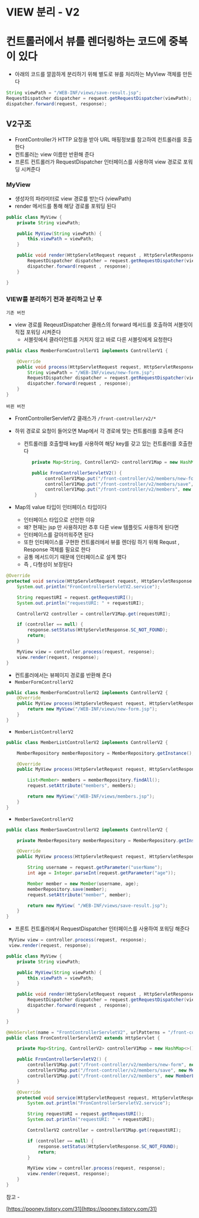 # VIEW 분리 - V2

# 컨트롤러에서 뷰를 렌더링하는  코드에 중복이 있다

- 아래의 코드를 깔끔하게 분리하기 위해 별도로 뷰를 처리하는 MyView 객체를 만든다

```java
String viewPath = "/WEB-INF/views/save-result.jsp";
RequestDispatcher dispatcher = request.getRequestDispatcher(viewPath);
dispatcher.forward(request, response);
```

## V2구조

- FrontController가 HTTP 요청을 받아 URL 매핑정보를 참고하여 컨트롤러를 호출한다
- 컨트롤러는 view 이름만 반환해 준다
- 프론트 컨트롤러가 RequestDispatcher 인터페이스를 사용하여 view 경로로 포워딩 시켜준다

### MyView

- 생성자의 파라미터로 view 경로를 받는다 (viewPath)
- render 메서드를 통해 해당 경로롤 포워딩 된다

```java
public class MyView {
    private String viewPath;

    public MyView(String viewPath) {
        this.viewPath = viewPath;
    }

    public void render(HttpServletRequest request , HttpServletResponse response) throws ServletException , IOException {
        RequestDispatcher dispatcher = request.getRequestDispatcher(viewPath);
        dispatcher.forward(request , response);
    }

}
```

### VIEW를 분리하기 전과 분리하고 난 후

`기존 버전`

- view 경로를 ReqeustDispatcher 클래스의 forward 메서드를 호출하여 서블릿이 직접 포워딩 시켜준다
    - 서블릿에서 클라이언트를 거치지 않고 바로 다른 서블릿에게 요청한다

```java
public class MemberFormControllerV1 implements ControllerV1 {

    @Override
    public void process(HttpServletRequest request, HttpServletResponse response) throws ServletException, IOException {
        String viewPath = "/WEB-INF/views/new-form.jsp";
        RequestDispatcher dispatcher = request.getRequestDispatcher(viewPath);
        dispatcher.forward(request , response);
    }
}
```

`바뀐 버전`

- FrontControllerServletV2 클래스가 `/front-controller/v2/*`
- 하위 경로로 요청이 들어오면 Map에서 각 경로에 맞는 컨트롤러를 호출해 준다
    - 컨트롤러를 호출할때 key를 사용하여 해당 key를 갖고 있는 컨트롤러를 호출한다
        
        ```java
           private Map<String, ControllerV2> controllerV1Map = new HashMap<>();  
        
           public FronControllerServletV2() {
                controllerV1Map.put("/front-controller/v2/members/new-form", new MemberFormControllerV2());
                controllerV1Map.put("/front-controller/v2/members/save", new MemberSaveControllerV2());
                controllerV1Map.put("/front-controller/v2/members", new MemberListControllerV2());
            }
        
        ```
        
- Map의 value 타입이 인터페이스 타입이다
    - 인터페이스 타입으로 선언한 이유
    - 왜? 현재는 jsp 만 사용하지만 추후 다른 view 템플릿도 사용하게 된다면
    - 인터페이스를 갈아끼워주면 된다
    - 또한 인터페이스를 구현한 컨트롤러에서 뷰를 렌더링 하기 위해 Requst , Response 객체를 필요로 한다
    - 공통 메서드이기 때문에 인터페이스로 설계 했다
    - 즉 , 다형성이 보장된다

```java
@Override
protected void service(HttpServletRequest request, HttpServletResponse response) throws ServletException, IOException {
    System.out.println("FronControllerServletV2.service");

    String requestURI = request.getRequestURI();
    System.out.println("requestURI: " + requestURI);

    ControllerV2 controller = controllerV1Map.get(requestURI);

    if (controller == null) {
        response.setStatus(HttpServletResponse.SC_NOT_FOUND);
        return;
    }

    MyView view = controller.process(request, response);
    view.render(request, response);
}
```

- 컨트롤러에서는 뷰페이지 경로를 반환해 준다
- `MemberFormControllerV2`

```java
public class MemberFormControllerV2 implements ControllerV2 {
    @Override
    public MyView process(HttpServletRequest request, HttpServletResponse response) throws ServletException, IOException {
        return new MyView("/WEB-INF/views/new-form.jsp");
    }
}
```

- `MemberListControllerV2`

```java
public class MemberListControllerV2 implements ControllerV2 {

    MemberRepository memberRepository = MemberRepository.getInstance();

    @Override
    public MyView process(HttpServletRequest request, HttpServletResponse response) throws ServletException, IOException {

        List<Member> members = memberRepository.findAll();
        request.setAttribute("members", members);

        return new MyView("/WEB-INF/views/members.jsp");
    }
}
```

- `MemberSaveControllerV2`

```java
public class MemberSaveControllerV2 implements ControllerV2 {

    private MemberRepository memberRepository = MemberRepository.getInstance();

    @Override
    public MyView process(HttpServletRequest request, HttpServletResponse response) throws ServletException, IOException {

        String username = request.getParameter("userName");
        int age = Integer.parseInt(request.getParameter("age"));

        Member member = new Member(username, age);
        memberRepository.save(member);
        request.setAttribute("member", member);

        return new MyView( "/WEB-INF/views/save-result.jsp");
    }
}
```

- 프론트 컨트롤러에서 RequestDispatcher 인터페이스를 사용하여 포워딩 해준다

```java
 MyView view = controller.process(request, response);
 view.render(request, response);
```

```java
public class MyView {
    private String viewPath;

    public MyView(String viewPath) {
        this.viewPath = viewPath;
    }

    public void render(HttpServletRequest request , HttpServletResponse response) throws ServletException , IOException {
        RequestDispatcher dispatcher = request.getRequestDispatcher(viewPath);
        dispatcher.forward(request , response);
    }

}
```

```java
@WebServlet(name = "FrontControllerServletV2", urlPatterns = "/front-controller/v2/*")
public class FronControllerServletV2 extends HttpServlet {

    private Map<String, ControllerV2> controllerV1Map = new HashMap<>();

    public FronControllerServletV2() {
        controllerV1Map.put("/front-controller/v2/members/new-form", new MemberFormControllerV2());
        controllerV1Map.put("/front-controller/v2/members/save", new MemberSaveControllerV2());
        controllerV1Map.put("/front-controller/v2/members", new MemberListControllerV2());
    }

    @Override
    protected void service(HttpServletRequest request, HttpServletResponse response) throws ServletException, IOException {
        System.out.println("FronControllerServletV2.service");

        String requestURI = request.getRequestURI();
        System.out.println("requestURI: " + requestURI);

        ControllerV2 controller = controllerV1Map.get(requestURI);

        if (controller == null) {
            response.setStatus(HttpServletResponse.SC_NOT_FOUND);
            return;
        }

        MyView view = controller.process(request, response);
        view.render(request, response);
    }
}
```

참고 - 

[https://pooney.tistory.com/31](https://pooney.tistory.com/31)